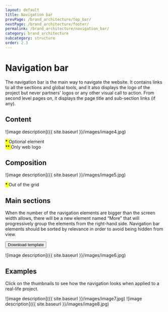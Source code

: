 ```yaml
---
layout: default
title: Navigation bar
prevPage: /brand_architecture/top_bar/
nextPage: /brand_architecture/footer/
permalink: /brand_architecture/navigation_bar/
category: brand_architecture
subcategory: structure
order: 2.3
---
```


# Navigation bar

The navigation bar is the main way to navigate the website. It contains links to all the
sections and global tools, and it also displays the logo of the project but never partners'
logos or any other visual call to action. From second level pages on, it displays the page
title and sub-section links (if any).

## Content

![image description]({{ site.baseurl }}/images/image4.jpg)

<div class="caption">
	<mark> * </mark> Optional element
	<br>
	<mark> ** </mark> Only web logo
</div>

## Composition

![image description]({{ site.baseurl }}/images/image5.jpg)

<div class="caption">
	<mark> * </mark> Out of the grid
</div>


## Main sections

When the number of the navigation elements are bigger than the screen width allows,
there will be a new element named “More” that will progressively group the elements from
the right-hand side. Navigation bar elements should be sorted by relevance in order to
avoid being hidden from view.

<button class="button" onClick="alert('Here wil be download action')">Download template</button>

![image description]({{ site.baseurl }}/images/image6.jpg)

## Examples

Click on the thumbnails to see how the navigation looks when applied to a real-life project.

<span class="examples-block">
	<span class="post-examples">
		<span class="lightbox" data-lightbox="{{ site.baseurl }}/images/image7.jpg">
			![image description]({{ site.baseurl }}/images/image7.jpg)
		</span>
	</span>
	<span class="post-examples">
		<span class="lightbox" data-lightbox="{{ site.baseurl }}/images/image8.jpg">
			![image description]({{ site.baseurl }}/images/image8.jpg)
		</span>
	</span>
</span>
